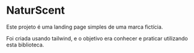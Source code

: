# NaturScent

Este projeto é uma landing page simples de uma marca fictícia. 

Foi criada usando tailwind, e o objetivo era conhecer e praticar utilizando esta biblioteca.
